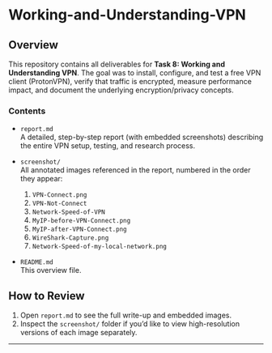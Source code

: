 # Working-and-Understanding-VPN

## Overview
This repository contains all deliverables for **Task 8: Working and Understanding VPN**. The goal was to install, configure, and test a free VPN client (ProtonVPN), verify that traffic is encrypted, measure performance impact, and document the underlying encryption/privacy concepts.

### Contents
- `report.md`  
  A detailed, step-by-step report (with embedded screenshots) describing the entire VPN setup, testing, and research process.
- `screenshot/`  
  All annotated images referenced in the report, numbered in the order they appear:
  1. `VPN-Connect.png`
  2. `VPN-Not-Connect`
  3. `Network-Speed-of-VPN`
  4. `MyIP-before-VPN-Connect.png`
  5. `MyIP-after-VPN-Connect.png`
  6. `WireShark-Capture.png`
  7. `Network-Speed-of-my-local-network.png`


- `README.md`  
  This overview file.

## How to Review
1. Open `report.md` to see the full write-up and embedded images.  
2. Inspect the `screenshot/` folder if you’d like to view high-resolution versions of each image separately.  

---
